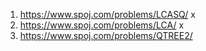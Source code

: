 1. https://www.spoj.com/problems/LCASQ/                     x
2. https://www.spoj.com/problems/LCA/                       x
3. https://www.spoj.com/problems/QTREE2/
